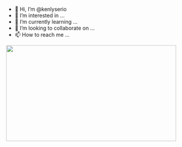 - 👋 Hi, I’m @kenlyserio
- 👀 I’m interested in ...
- 🌱 I’m currently learning ...
- 💞️ I’m looking to collaborate on ...
- 📫 How to reach me ...

<!---
kenlyserio/kenlyserio is a ✨ special ✨ repository because its `README.md` (this file) appears on your GitHub profile.
You can click the Preview link to take a look at your changes.
--->

<img src="https://media1.tenor.com/images/95aab09115c400bdf4eda3474cdd696e/tenor.gif?itemid=10668875" id="img" style="width: 460px; height: 259px;">
